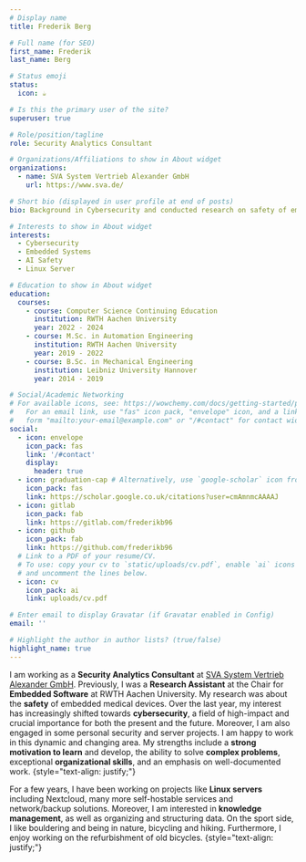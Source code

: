 ```yaml
---
# Display name
title: Frederik Berg

# Full name (for SEO)
first_name: Frederik
last_name: Berg

# Status emoji
status:
  icon: ☕️

# Is this the primary user of the site?
superuser: true

# Role/position/tagline
role: Security Analytics Consultant

# Organizations/Affiliations to show in About widget
organizations:
  - name: SVA System Vertrieb Alexander GmbH
    url: https://www.sva.de/

# Short bio (displayed in user profile at end of posts)
bio: Background in Cybersecurity and conducted research on safety of embedded medical devices.

# Interests to show in About widget
interests:
  - Cybersecurity
  - Embedded Systems
  - AI Safety
  - Linux Server

# Education to show in About widget
education:
  courses:
    - course: Computer Science Continuing Education
      institution: RWTH Aachen University
      year: 2022 - 2024
    - course: M.Sc. in Automation Engineering
      institution: RWTH Aachen University
      year: 2019 - 2022
    - course: B.Sc. in Mechanical Engineering
      institution: Leibniz University Hannover
      year: 2014 - 2019

# Social/Academic Networking
# For available icons, see: https://wowchemy.com/docs/getting-started/page-builder/#icons
#   For an email link, use "fas" icon pack, "envelope" icon, and a link in the
#   form "mailto:your-email@example.com" or "/#contact" for contact widget.
social:
  - icon: envelope
    icon_pack: fas
    link: '/#contact'
    display:
      header: true
  - icon: graduation-cap # Alternatively, use `google-scholar` icon from `ai` icon pack
    icon_pack: fas
    link: https://scholar.google.co.uk/citations?user=cmAmnmcAAAAJ
  - icon: gitlab
    icon_pack: fab
    link: https://gitlab.com/frederikb96
  - icon: github
    icon_pack: fab
    link: https://github.com/frederikb96
  # Link to a PDF of your resume/CV.
  # To use: copy your cv to `static/uploads/cv.pdf`, enable `ai` icons in `params.yaml`,
  # and uncomment the lines below.
  - icon: cv
    icon_pack: ai
    link: uploads/cv.pdf

# Enter email to display Gravatar (if Gravatar enabled in Config)
email: ''

# Highlight the author in author lists? (true/false)
highlight_name: true
---
```


I am working as a **Security Analytics Consultant** at [SVA System Vertrieb Alexander GmbH](https://www.sva.de/). Previously, I was a **Research Assistant** at the Chair for **Embedded Software** at RWTH Aachen University. My research was about the **safety** of embedded medical devices. Over the last year, my interest has increasingly shifted towards **cybersecurity**, a field of high-impact and crucial importance for both the present and the future. Moreover, I am also engaged in some personal security and server projects. I am happy to work in this dynamic and changing area. My strengths include a **strong motivation to learn** and develop, the ability to solve **complex problems**, exceptional **organizational skills**, and an emphasis on well-documented work.
{style="text-align: justify;"}

For a few years, I have been working on projects like **Linux servers** including Nextcloud, many more self-hostable services and network/backup solutions. Moreover, I am interested in **knowledge management**, as well as organizing and structuring data. On the sport side, I like bouldering and being in nature, bicycling and hiking. Furthermore, I enjoy working on the refurbishment of old bicycles.
{style="text-align: justify;"}
